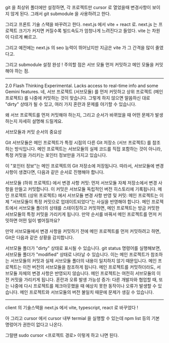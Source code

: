 

git 을 최상위 폴더에만 설정하면, 각 프로젝트만 cursor 로 열었을때 변경사항이 보이지 않게 된다.
그래서 git submodule 을 사용하려고 한다.

그리고 프론트 기술 스택을 바꾸려고 한다.
next.js 에서 vite + react 로.
next.js 는 프로젝트 크기가 커지면 커질수록 빌드속도가 엄청나게 느려진다고 들었다.
vite 는 차원이 다르게 빠르고.

그리고 예전에는 next.js 의 seo 능력이 뛰어났지만 지금은 vite 가 그 간격을 많이 줄였다고.


그리고 submodule 설정 완성 !
주의할 점은 서브 모듈 먼저 커밋하고 메인 모듈을 커밋해야 하는 점.


---

2.0 Flash Thinking Experimental. Lacks access to real-time info and some Gemini features.
네, 서브 프로젝트 (서브모듈) 를 먼저 커밋하고 상위 프로젝트 (메인 프로젝트) 를 나중에 커밋하는 것이 맞습니다.  그렇게 하지 않으면 말씀하신 대로 "dirty" 상태가 될 수 있고, 여러 가지 혼란과 문제를 야기할 수 있습니다.

왜 서브 프로젝트를 먼저 커밋해야 하는지, 그리고 순서가 바뀌었을 때 어떤 문제가 발생하는지 자세히 설명해 드릴게요.

서브모듈과 커밋 순서의 중요성

Git 서브모듈은 메인 프로젝트가 특정 시점의 다른 Git 저장소 (서브 프로젝트) 를 참조하는 방식입니다. 메인 프로젝트는 서브모듈의 실제 코드를 직접 포함하는 것이 아니라, 특정 커밋을 가리키는 포인터 정보만을 가지고 있습니다.

이 "포인터 정보"는 메인 프로젝트의 Git 저장소에 저장됩니다.  따라서, 서브모듈에 변경 사항이 생겼다면, 다음과 같은 순서로 진행해야 합니다.

서브모듈 (하위 프로젝트) 에서 변경 사항 커밋: 먼저 서브모듈 자체 저장소에서 변경 사항을 만들고 커밋합니다. 이 커밋은 서브모듈 독립적인 버전 히스토리에 기록됩니다.
메인 프로젝트 (상위 프로젝트) 에서 서브모듈 변경 사항 반영 및 커밋: 메인 프로젝트는 이제 "서브모듈이 특정 커밋으로 업데이트되었다"는 사실을 반영해야 합니다. 메인 프로젝트에서 서브모듈 폴더의 상태를 스테이징하고 커밋하면, 메인 프로젝트는 방금 커밋한 서브모듈의 특정 커밋을 가리키게 됩니다.
만약 순서를 바꿔서 메인 프로젝트를 먼저 커밋하면 어떤 일이 벌어질까요?

만약 서브모듈에서 변경 사항을 커밋하기 전에 메인 프로젝트를 먼저 커밋하려고 하면, Git은 다음과 같은 상황을 감지합니다.

서브모듈 폴더가 "dirty" 상태로 표시될 수 있습니다. git status 명령어를 실행해보면, 서브모듈 폴더가 "modified" 상태로 나타날 수 있습니다. 이는 메인 프로젝트가 참조하는 서브모듈의 커밋과 실제 서브모듈 폴더의 내용이 일치하지 않기 때문입니다.
메인 프로젝트는 이전 버전의 서브모듈을 참조하게 됩니다. 메인 프로젝트를 커밋하더라도, 서브모듈 자체의 변경 사항은 반영되지 않습니다. 메인 프로젝트는 여전히 서브모듈의 이전 커밋을 가리키게 됩니다.
혼란과 오류 발생 가능성 증가: 다른 개발자와 협업할 때, 또는 나중에 다시 프로젝트를 체크아웃했을 때 예상치 못한 동작이나 오류가 발생할 수 있습니다. 메인 프로젝트와 서브모듈의 버전 불일치 때문에 문제가 생길 수 있습니다.

---



client 의 기술스택을 next.js 에서 vite, typescript, react 로 바꾸었다 !

아 그리고 cursor 에서 cursor 내부 termial 을 실행할 수 있는데 npm list 등의 기본 명렁어가 권한이 없다고 나온다.

그럴땐 sudo cursor <프로젝트 경로> 이렇게 하고 나면 된다.

